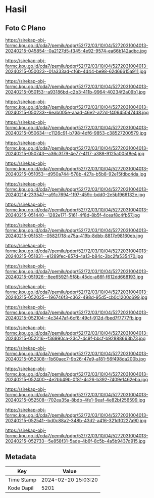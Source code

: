 # Hasil

## Foto C Plano

https://sirekap-obj-formc.kpu.go.id/cda7/pemilu/pdpr/52/72/03/10/04/5272031004013-20240215-045854--0a2127d5-f345-4e92-9574-ea66b142adbc.jpg

https://sirekap-obj-formc.kpu.go.id/cda7/pemilu/pdpr/52/72/03/10/04/5272031004013-20240215-050023--01a333ad-cf6b-4d44-be98-62d66615a911.jpg

https://sirekap-obj-formc.kpu.go.id/cda7/pemilu/pdpr/52/72/03/10/04/5272031004013-20240215-050153--a93186bd-c2b3-411b-9964-40234f2a09b1.jpg

https://sirekap-obj-formc.kpu.go.id/cda7/pemilu/pdpr/52/72/03/10/04/5272031004013-20240215-050233--6eab005e-aaad-46e2-a22d-f406450474d8.jpg

https://sirekap-obj-formc.kpu.go.id/cda7/pemilu/pdpr/52/72/03/10/04/5272031004013-20240215-050634--c1126c91-b798-4df6-9853-c38527200579.jpg

https://sirekap-obj-formc.kpu.go.id/cda7/pemilu/pdpr/52/72/03/10/04/5272031004013-20240215-050743--a36c3f79-4e77-4117-a388-9125a005f8e4.jpg

https://sirekap-obj-formc.kpu.go.id/cda7/pemilu/pdpr/52/72/03/10/04/5272031004013-20240215-051053--d950a744-578b-427a-b5b8-92e15fdbc4da.jpg

https://sirekap-obj-formc.kpu.go.id/cda7/pemilu/pdpr/52/72/03/10/04/5272031004013-20240214-233547--a91c7694-1f97-459c-bdd0-2e5bf966132e.jpg

https://sirekap-obj-formc.kpu.go.id/cda7/pemilu/pdpr/52/72/03/10/04/5272031004013-20240215-051440--1282e171-5161-4f8d-8b5f-4ceaf8c4fb57.jpg

https://sirekap-obj-formc.kpu.go.id/cda7/pemilu/pdpr/52/72/03/10/04/5272031004013-20240215-051531--0582f7f8-a75a-419b-8dbb-8817e98160eb.jpg

https://sirekap-obj-formc.kpu.go.id/cda7/pemilu/pdpr/52/72/03/10/04/5272031004013-20240215-051831--e1289fec-857d-4a13-b84c-3bc2fa535470.jpg

https://sirekap-obj-formc.kpu.go.id/cda7/pemilu/pdpr/52/72/03/10/04/5272031004013-20240215-051926--8ee6592f-5f8b-45dc-a66f-f612dd668193.jpg

https://sirekap-obj-formc.kpu.go.id/cda7/pemilu/pdpr/52/72/03/10/04/5272031004013-20240215-052025--196746f3-c362-498d-95d5-cb0c1200c699.jpg

https://sirekap-obj-formc.kpu.go.id/cda7/pemilu/pdpr/52/72/03/10/04/5272031004013-20240215-052104--4c3447af-6cf8-49cf-912d-fbed7f7777fb.jpg

https://sirekap-obj-formc.kpu.go.id/cda7/pemilu/pdpr/52/72/03/10/04/5272031004013-20240215-052216--f36990ca-23c7-4c9f-bbcf-b92888663b73.jpg

https://sirekap-obj-formc.kpu.go.id/cda7/pemilu/pdpr/52/72/03/10/04/5272031004013-20240215-052308--1b60aec7-9b26-47e9-a181-56f498da200b.jpg

https://sirekap-obj-formc.kpu.go.id/cda7/pemilu/pdpr/52/72/03/10/04/5272031004013-20240215-052400--4e2bb49b-0f81-4c26-b392-7409e1462eba.jpg

https://sirekap-obj-formc.kpu.go.id/cda7/pemilu/pdpr/52/72/03/10/04/5272031004013-20240215-052508--702ea35a-8bdb-4fe1-9eaf-4e82bf256599.jpg

https://sirekap-obj-formc.kpu.go.id/cda7/pemilu/pdpr/52/72/03/10/04/5272031004013-20240215-052541--bd0c88a2-348b-43d2-a416-321df0227a90.jpg

https://sirekap-obj-formc.kpu.go.id/cda7/pemilu/pdpr/52/72/03/10/04/5272031004013-20240215-052733--5e858f31-5ade-4b6f-8c5b-4a5b9437d915.jpg


## Metadata

| Key        | Value               |
| ---------- | ------------------- |
| Time Stamp | 2024-02-20 15:03:20 |
| Kode Dapil | 5201                |



